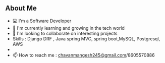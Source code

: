 ## About Me
- 💻 I'm a Software Developer
- 🌱 I'm currently learning and growing in the tech world
- 👯 I'm looking to collaborate on interesting projects
- Skills : Django DRF , Java spring MVC, spring boot,MySQL, Postgresql, AWS
- 
- 📫 How to reach me : chavanmangesh245@gmail.com/8605570886

